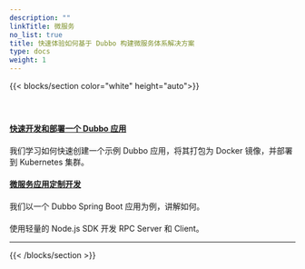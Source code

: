 ```yaml
---
description: ""
linkTitle: 微服务
no_list: true
title: 快速体验如何基于 Dubbo 构建微服务体系解决方案
type: docs
weight: 1
---
```


{{< blocks/section color="white" height="auto">}}
<div class="td-content list-page">
    <div class="lead"></div><header class="article-meta">
    </header><div class="row">
    <div class="col-sm col-md-6 mb-4">
        <div class="h-100 card shadow" href="#">
            <div class="card-body">
                <h4 class="card-title">
                     <a href='{{< relref "./develop" >}}'>快速开发和部署一个 Dubbo 应用</a>
                </h4>
                <p>我们学习如何快速创建一个示例 Dubbo 应用，将其打包为 Docker 镜像，并部署到 Kubernetes 集群。</p>
            </div>
        </div>
    </div>
    <div class="col-sm col-md-6 mb-4">
        <div class="h-100 card shadow" href="#">
            <div class="card-body">
                <h4 class="card-title">
                     <a href='{{< relref "./customize" >}}'>微服务应用定制开发</a>
                </h4>
                <p>我们以一个 Dubbo Spring Boot 应用为例，讲解如何。</p>
            </div>
        </div>
    </div>
    <div class="col-sm col-md-6 mb-4">
        <div class="h-100 card shadow" href="#">
            <div class="card-body">
                <h4 class="card-title">
                     <a href='{{< relref "./manage" >}}'></a>
                </h4>
                <p>使用轻量的 Node.js SDK 开发 RPC Server 和 Client。</p>
            </div>
        </div>
    </div>
<hr>
</div>

{{< /blocks/section >}}


